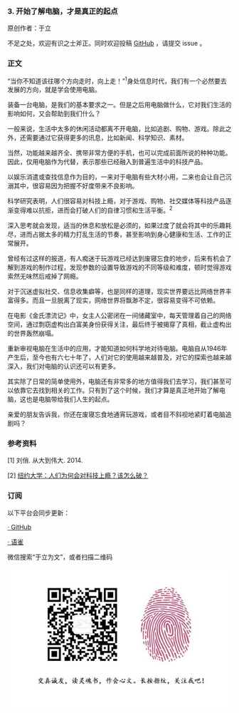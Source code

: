 
### 3. 开始了解电脑，才是真正的起点

原创作者：于立

不足之处，欢迎有识之士斧正。同时欢迎投稿 [GitHub](https://github.com/shxingzhe/Internet) ，请提交 issue 。

### 正文

“当你不知道该往哪个方向走时，向上走！”<sup>1</sup>身处信息时代，我们有一个必然要去发展的方向，就是学会使用电脑。

装备一台电脑，是我们的基本要求之一。但是之后用电脑做什么，它对我们生活的影响如何，又会帮助到我们什么？

一般来说，生活中太多的休闲活动都离不开电脑，比如追剧、购物、游戏。除此之外，还需要通过它获得更多的讯息，比如新闻、科学知识、素材。

当然，功能越来越齐全、携带非常方便的手机，也可以完成前面所说的种种功能。因此，仅用电脑作为代替，表示那些已经融入到普遍生活中的科技产品。

以娱乐消遣或查找信息作为目的，一来对于电脑有些大材小用，二来也会让自己沉溺其中，很容易因为把握不好度带来不良影响。

科学研究表明，人们很容易对科技上瘾，对于游戏、购物、社交媒体等科技产品逐渐变得难以抗拒，进而会打破人们的自律习惯和生活平衡。<sup>2</sup>

深入思考就会发现，适当的休息和放松是必须的，如果过度了就会将其中的乐趣耗尽，进而占据太多的精力打乱生活的节奏，甚至影响到身心健康和生活、工作的正常展开。

曾经有过这样的报道，有人痴迷于玩游戏已经达到废寝忘食的地步，后来有机会了解到游戏的制作过程，发现参数的设置导致游戏的不同等级和难度，顿时觉得游戏索然无味然后戒掉了网瘾。

对于沉迷虚拟社交、信息收集癖等，也是同样的道理，现实世界要远比网络世界丰富得多。而且一旦脱离了现实，网络世界将飘渺不定，很容易变得不可依赖。

在电影《金氏漂流记》中，女主人公密闭在一间储藏室中，每天管理着自己的网络空间，通过剽窃虚构出白富美身份获得关注，最后终于被揭穿了真相，截止虚构出的世界轰然崩塌。

重新审视电脑在生活中的应用，才能知道如何科学地对待电脑。电脑自从1946年产生后，至今也有六七十年了，人们对它的使用越来越普及，对它的探索也越来越深入，我们对电脑的认识还可以有更多。

其实除了日常的简单使用外，电脑还有非常多的地方值得我们去学习，我们甚至可以依靠它去找到相关的工作。只有到了这个时候，我们才算是真正地开始了解电脑，这也是电脑带给我们人生的起点。

亲爱的朋友告诉我，你还在废寝忘食地通宵玩游戏，或者目不斜视地紧盯着电脑追剧吗？

### 参考资料

[1] 刘俏. 从大到伟大. 2014.

[2] [纽约大学：人们为何会对科技上瘾？该怎么破？](http://www.199it.com/archives/575774.html)


### 订阅

以下平台会同步更新：

[· GitHub](https://github.com/shxingzhe/Internet)

[· 语雀](https://www.yuque.com/yuli/internet)

微信搜索“于立为文”，或者扫描二维码

![](./wechat-mp.jpg)
